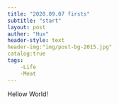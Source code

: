 ```yaml
---
title: "2020.09.07 firsts"
subtitle: "start"
layout: post
auther: "Hux"
header-style: text
header-img:"img/post-bg-2015.jpg"
catalog:true
tags:
    -Life
    -Meat
---
```


Hellow World!



